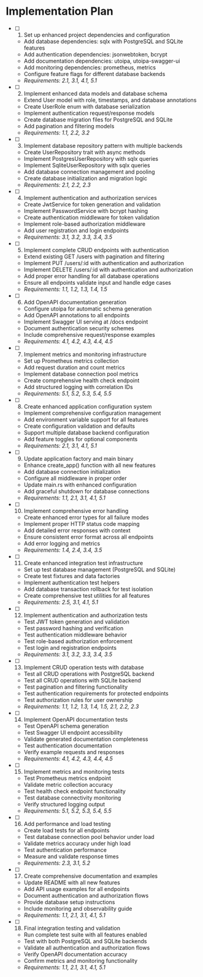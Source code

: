 # Implementation Plan

- [ ] 1. Set up enhanced project dependencies and configuration
  - Add database dependencies: sqlx with PostgreSQL and SQLite features
  - Add authentication dependencies: jsonwebtoken, bcrypt
  - Add documentation dependencies: utoipa, utoipa-swagger-ui
  - Add monitoring dependencies: prometheus, metrics
  - Configure feature flags for different database backends
  - _Requirements: 2.1, 3.1, 4.1, 5.1_

- [ ] 2. Implement enhanced data models and database schema
  - Extend User model with role, timestamps, and database annotations
  - Create UserRole enum with database serialization
  - Implement authentication request/response models
  - Create database migration files for PostgreSQL and SQLite
  - Add pagination and filtering models
  - _Requirements: 1.1, 2.2, 3.2_

- [ ] 3. Implement database repository pattern with multiple backends
  - Create UserRepository trait with async methods
  - Implement PostgresUserRepository with sqlx queries
  - Implement SqliteUserRepository with sqlx queries
  - Add database connection management and pooling
  - Create database initialization and migration logic
  - _Requirements: 2.1, 2.2, 2.3_

- [ ] 4. Implement authentication and authorization services
  - Create JwtService for token generation and validation
  - Implement PasswordService with bcrypt hashing
  - Create authentication middleware for token validation
  - Implement role-based authorization middleware
  - Add user registration and login endpoints
  - _Requirements: 3.1, 3.2, 3.3, 3.4, 3.5_

- [ ] 5. Implement complete CRUD endpoints with authentication
  - Extend existing GET /users with pagination and filtering
  - Implement PUT /users/:id with authentication and authorization
  - Implement DELETE /users/:id with authentication and authorization
  - Add proper error handling for all database operations
  - Ensure all endpoints validate input and handle edge cases
  - _Requirements: 1.1, 1.2, 1.3, 1.4, 1.5_

- [ ] 6. Add OpenAPI documentation generation
  - Configure utoipa for automatic schema generation
  - Add OpenAPI annotations to all endpoints
  - Implement Swagger UI serving at /docs endpoint
  - Document authentication security schemes
  - Include comprehensive request/response examples
  - _Requirements: 4.1, 4.2, 4.3, 4.4, 4.5_

- [ ] 7. Implement metrics and monitoring infrastructure
  - Set up Prometheus metrics collection
  - Add request duration and count metrics
  - Implement database connection pool metrics
  - Create comprehensive health check endpoint
  - Add structured logging with correlation IDs
  - _Requirements: 5.1, 5.2, 5.3, 5.4, 5.5_

- [ ] 8. Create enhanced application configuration system
  - Implement comprehensive configuration management
  - Add environment variable support for all features
  - Create configuration validation and defaults
  - Support multiple database backend configuration
  - Add feature toggles for optional components
  - _Requirements: 2.1, 3.1, 4.1, 5.1_

- [ ] 9. Update application factory and main binary
  - Enhance create_app() function with all new features
  - Add database connection initialization
  - Configure all middleware in proper order
  - Update main.rs with enhanced configuration
  - Add graceful shutdown for database connections
  - _Requirements: 1.1, 2.1, 3.1, 4.1, 5.1_

- [ ] 10. Implement comprehensive error handling
  - Create enhanced error types for all failure modes
  - Implement proper HTTP status code mapping
  - Add detailed error responses with context
  - Ensure consistent error format across all endpoints
  - Add error logging and metrics
  - _Requirements: 1.4, 2.4, 3.4, 3.5_

- [ ] 11. Create enhanced integration test infrastructure
  - Set up test database management (PostgreSQL and SQLite)
  - Create test fixtures and data factories
  - Implement authentication test helpers
  - Add database transaction rollback for test isolation
  - Create comprehensive test utilities for all features
  - _Requirements: 2.5, 3.1, 4.1, 5.1_

- [ ] 12. Implement authentication and authorization tests
  - Test JWT token generation and validation
  - Test password hashing and verification
  - Test authentication middleware behavior
  - Test role-based authorization enforcement
  - Test login and registration endpoints
  - _Requirements: 3.1, 3.2, 3.3, 3.4, 3.5_

- [ ] 13. Implement CRUD operation tests with database
  - Test all CRUD operations with PostgreSQL backend
  - Test all CRUD operations with SQLite backend
  - Test pagination and filtering functionality
  - Test authentication requirements for protected endpoints
  - Test authorization rules for user ownership
  - _Requirements: 1.1, 1.2, 1.3, 1.4, 1.5, 2.1, 2.2, 2.3_

- [ ] 14. Implement OpenAPI documentation tests
  - Test OpenAPI schema generation
  - Test Swagger UI endpoint accessibility
  - Validate generated documentation completeness
  - Test authentication documentation
  - Verify example requests and responses
  - _Requirements: 4.1, 4.2, 4.3, 4.4, 4.5_

- [ ] 15. Implement metrics and monitoring tests
  - Test Prometheus metrics endpoint
  - Validate metric collection accuracy
  - Test health check endpoint functionality
  - Test database connectivity monitoring
  - Verify structured logging output
  - _Requirements: 5.1, 5.2, 5.3, 5.4, 5.5_

- [ ] 16. Add performance and load testing
  - Create load tests for all endpoints
  - Test database connection pool behavior under load
  - Validate metrics accuracy under high load
  - Test authentication performance
  - Measure and validate response times
  - _Requirements: 2.3, 3.1, 5.2_

- [ ] 17. Create comprehensive documentation and examples
  - Update README with all new features
  - Add API usage examples for all endpoints
  - Document authentication and authorization flows
  - Provide database setup instructions
  - Include monitoring and observability guide
  - _Requirements: 1.1, 2.1, 3.1, 4.1, 5.1_

- [ ] 18. Final integration testing and validation
  - Run complete test suite with all features enabled
  - Test with both PostgreSQL and SQLite backends
  - Validate all authentication and authorization flows
  - Verify OpenAPI documentation accuracy
  - Confirm metrics and monitoring functionality
  - _Requirements: 1.1, 2.1, 3.1, 4.1, 5.1_
